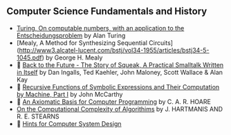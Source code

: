## Computer Science Fundamentals and History

* [Turing, On computable numbers, with an application to the Entscheidungsproblem](http://www.turingarchive.org/browse.php/B/12) by Alan Turing
* [Mealy, A Method for Synthesizing Sequential Circuits] (http://www3.alcatel-lucent.com/bstj/vol34-1955/articles/bstj34-5-1045.pdf) by George H. Mealy
* :scroll: [Back to the Future - The Story of Squeak, A Practical Smalltalk Written in Itself](story-of-squeak-a-practical-smalltalk-written-in-itself.pdf) by Dan Ingalls, Ted Kaehler, John Maloney, Scott Wallace & Alan Kay
* :scroll: [Recursive Functions of Symbolic Expressions and Their Computation by Machine, Part I](recursive-functions-of-symbolic-expressions-and-their-computation-by-machine-parti.pdf) by John McCarthy
* :scroll: [An Axiomatic Basis for Computer Programming](axiomatic-basis-computer-programming.pdf) by C. A. R. HOARE 
* [On the Computational Complexity of Algorithims](http://www.ams.org/journals/tran/1965-117-00/S0002-9947-1965-0170805-7/S0002-9947-1965-0170805-7.pdf) by J. HARTMANIS AND R. E. STEARNS
* :scroll: [Hints for Computer System Design](hints-for-computer-system-design.pdf)